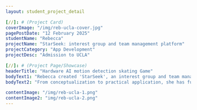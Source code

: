 ```yaml
---
layout: student_project_detail

[//]: # (Project Card)
coverImage: "/img/reb-ucla-cover.jpg"
pagePostDate: "12 February 2025"
studentName: "Rebecca"
projectName: "StarSeek: interest group and team management platform"
projectCategory: "App Development"
projectDesc: "Admission to UCLA"

[//]: # (Project Page/Showcase)
headerTitle: "Hardware AI motion detection skating Game"
bodyText1: "Rebecca created 'StarSeek', an interest group and team management platform for students worldwide, which aims to help students form teams based on their interests, post announcements, organize meetings, and find like-minded partners through an AI recommendation system. "
bodyText2: "From conceptualization to practical application, she has fully honed her project management, user experience design, and technical implementation skills."

contentImage: "/img/reb-ucla-1.png"
contentImage2: "img/reb-ucla-2.png"
---
```


